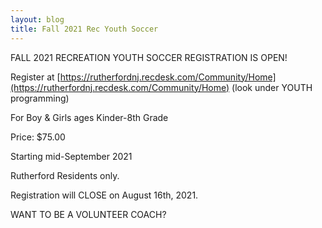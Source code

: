 ```yaml
---
layout: blog
title: Fall 2021 Rec Youth Soccer
---
```



FALL 2021 RECREATION YOUTH SOCCER REGISTRATION IS OPEN!
 
Register at [https://rutherfordnj.recdesk.com/Community/Home](https://rutherfordnj.recdesk.com/Community/Home) (look under YOUTH programming)
 
For Boy & Girls ages Kinder-8th Grade

Price: $75.00

Starting mid-September 2021

Rutherford Residents only.

Registration will CLOSE on August 16th, 2021.

WANT TO BE A VOLUNTEER COACH?

